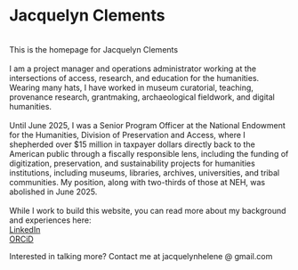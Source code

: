 # Jacquelyn Clements
<br>
This is the homepage for Jacquelyn Clements
<br>
<br>
I am a project manager and operations administrator working at the intersections of access, research, and education for the humanities. Wearing many hats, I have worked in museum curatorial, teaching, provenance research, grantmaking, archaeological fieldwork, and digital humanities. 
<br>
<br>
Until June 2025, I was a Senior Program Officer at the National Endowment for the Humanities, Division of Preservation and Access, where I shepherded over $15 million in taxpayer dollars directly back to the American public through a fiscally responsible lens, including the funding of digitization, preservation, and sustainability projects for humanities institutions, including museums, libraries, archives, universities, and tribal communities. My position, along with two-thirds of those at NEH, was abolished in June 2025. 
<br>
<br>
While I work to build this website, you can read more about my background and experiences here:
<br>
<a href="https://www.linkedin.com/in/jacquelyn-h-clements-phd-921228a/">LinkedIn</a>
<br>
<a href="https://orcid.org/0000-0002-5921-0016">ORCiD</a>
<br>

Interested in talking more? Contact me at jacquelynhelene @ gmail.com 
